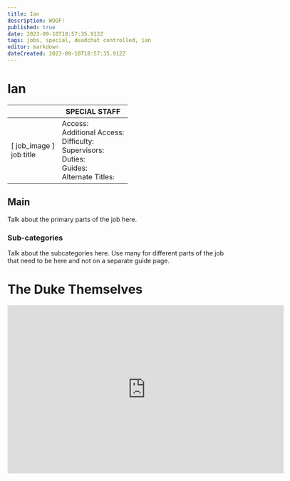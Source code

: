 ```yaml
---
title: Ian
description: WOOF!
published: true
date: 2023-09-10T18:57:35.912Z
tags: jobs, special, deadchat controlled, ian
editor: markdown
dateCreated: 2023-09-10T18:57:35.912Z
---
```


# Ian

|                             | SPECIAL STAFF                                                                                   |
|-----------------------------|----------------------------------------------------------------------------------------------|
| \[ job_image ]<br>job title | Access:<br>Additional Access:<br>Difficulty:<br>Supervisors:<br>Duties:<br>Guides:<br>Alternate Titles: |

## Main 
Talk about the primary parts of the job here.


### Sub-categories
Talk about the subcategories here. Use many for different parts of the job that need to be here and not on a separate guide page.

# The Duke Themselves
<iframe src="https://player.twitch.tv/?channel=thedukeofook&parent=wiki.monkestation.com" frameborder="0" allowfullscreen="true" scrolling="no" height="378" width="620"></iframe>